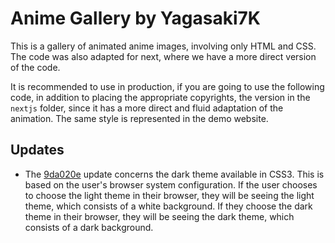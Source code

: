 # Anime Gallery by Yagasaki7K

This is a gallery of animated anime images, involving only HTML and CSS. The code was also adapted for next, where we have a more direct version of the code.

It is recommended to use in production, if you are going to use the following code, in addition to placing the appropriate copyrights, the version in the `nextjs` folder, since it has a more direct and fluid adaptation of the animation. The same style is represented in the demo website.

## Updates
- The [9da020e](https://github.com/Yagasaki7K/website-animegallery/commit/9da020e598956ae1b364f45df85960f1b1950c40) update concerns the dark theme available in CSS3. This is based on the user's browser system configuration. If the user chooses to choose the light theme in their browser, they will be seeing the light theme, which consists of a white background. If they choose the dark theme in their browser, they will be seeing the dark theme, which consists of a dark background.
